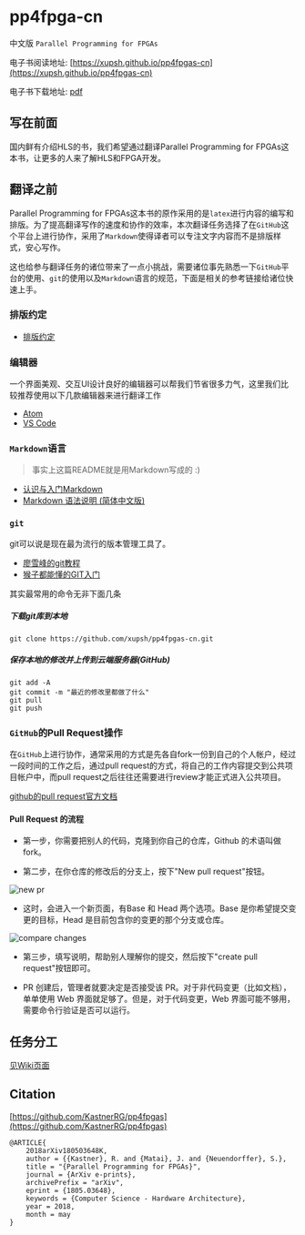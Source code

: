 # pp4fpga-cn

中文版 `Parallel Programming for FPGAs`

电子书阅读地址: [https://xupsh.github.io/pp4fpgas-cn](https://xupsh.github.io/pp4fpgas-cn)

电子书下载地址: [pdf]()

## 写在前面
国内鲜有介绍HLS的书，我们希望通过翻译Parallel Programming for FPGAs这本书，让更多的人来了解HLS和FPGA开发。

## 翻译之前
Parallel Programming for FPGAs这本书的原作采用的是`latex`进行内容的编写和排版。为了提高翻译写作的速度和协作的效率，本次翻译任务选择了在`GitHub`这个平台上进行协作，采用了`Markdown`使得译者可以专注文字内容而不是排版样式，安心写作。

这也给参与翻译任务的诸位带来了一点小挑战，需要诸位事先熟悉一下`GitHub`平台的使用、`git`的使用以及`Markdown`语言的规范，下面是相关的参考链接给诸位快速上手。

### 排版约定
- [排版约定](RULES.md)

### 编辑器
一个界面美观、交互UI设计良好的编辑器可以帮我们节省很多力气，这里我们比较推荐使用以下几款编辑器来进行翻译工作
- [Atom](https://atom.io/)
- [VS Code](https://code.visualstudio.com/)

### `Markdown`语言
> 事实上这篇README就是用Markdown写成的 :)

- [认识与入门Markdown](https://sspai.com/post/25137)
- [Markdown 语法说明 (简体中文版)](http://wowubuntu.com/markdown/basic.html)

### `git`
git可以说是现在最为流行的版本管理工具了。

- [廖雪峰的git教程](https://www.liaoxuefeng.com/wiki/0013739516305929606dd18361248578c67b8067c8c017b000)
- [猴子都能懂的GIT入门](https://backlog.com/git-tutorial/cn/)

其实最常用的命令无非下面几条
##### 下载git库到本地
```console
git clone https://github.com/xupsh/pp4fpgas-cn.git
```
##### 保存本地的修改并上传到云端服务器(GitHub)
```console
git add -A
git commit -m "最近的修改里都做了什么"
git pull
git push
```

### `GitHub`的Pull Request操作
在`GitHub`上进行协作，通常采用的方式是先各自fork一份到自己的个人帐户，经过一段时间的工作之后，通过pull request的方式，将自己的工作内容提交到公共项目帐户中，而pull request之后往往还需要进行review才能正式进入公共项目。

[github的pull request官方文档](https://help.github.com/articles/about-pull-requests/)
#### Pull Request 的流程
-   第一步，你需要把别人的代码，克隆到你自己的仓库，Github 的术语叫做 fork。

-   第二步，在你仓库的修改后的分支上，按下"New pull request"按钮。

![new pr](http://www.ruanyifeng.com/blogimg/asset/2017/bg2017071802.png)

-   这时，会进入一个新页面，有Base 和 Head 两个选项。Base 是你希望提交变更的目标，Head 是目前包含你的变更的那个分支或仓库。

![compare changes](http://www.ruanyifeng.com/blogimg/asset/2017/bg2017071806.png)

-   第三步，填写说明，帮助别人理解你的提交，然后按下"create pull request"按钮即可。

-   PR 创建后，管理者就要决定是否接受该 PR。对于非代码变更（比如文档），单单使用 Web 界面就足够了。但是，对于代码变更，Web 界面可能不够用，需要命令行验证是否可以运行。

## 任务分工
[见Wiki页面](https://github.com/xupsh/pp4fpgas-cn/wiki#%E4%BB%BB%E5%8A%A1%E5%88%86%E5%B7%A5)
## Citation
[https://github.com/KastnerRG/pp4fpgas](https://github.com/KastnerRG/pp4fpgas)
```
@ARTICLE{
    2018arXiv180503648K,
    author = {{Kastner}, R. and {Matai}, J. and {Neuendorffer}, S.},
    title = "{Parallel Programming for FPGAs}",
    journal = {ArXiv e-prints},
    archivePrefix = "arXiv",
    eprint = {1805.03648},
    keywords = {Computer Science - Hardware Architecture},
    year = 2018,
    month = may
}
```
